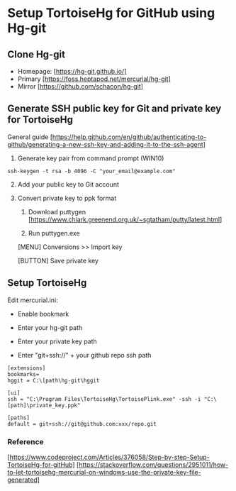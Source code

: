 # Setup TortoiseHg for GitHub using Hg-git

## Clone Hg-git
* Homepage: [https://hg-git.github.io/]
* Primary [https://foss.heptapod.net/mercurial/hg-git]
* Mirror [https://github.com/schacon/hg-git]


## Generate SSH public key for Git and private key for TortoiseHg
General guide
[https://help.github.com/en/github/authenticating-to-github/generating-a-new-ssh-key-and-adding-it-to-the-ssh-agent]

1. Generate key pair from command prompt (WIN10)
```
ssh-keygen -t rsa -b 4096 -C "your_email@example.com"
```

2. Add your public key to Git account

3. Convert private key to ppk format

   1. Download puttygen [https://www.chiark.greenend.org.uk/~sgtatham/putty/latest.html]

   2. Run puttygen.exe

   [MENU] Conversions >> Import key

   [BUTTON] Save private key

## Setup TortoiseHg

Edit mercurial.ini: 

   * Enable bookmark

   * Enter your hg-git path

   * Enter your private key path

   * Enter "git+ssh://" + your github repo ssh path 

```
[extensions]
bookmarks=
hggit = C:\[path\hg-git\hggit

[ui]
ssh = "C:\Program Files\TortoiseHg\TortoisePlink.exe" -ssh -i "C:\[path]\private_key.ppk"

[paths]
default = git+ssh://git@github.com:xxx/repo.git
```

### Reference 
[https://www.codeproject.com/Articles/376058/Step-by-step-Setup-TortoiseHg-for-gitHub]
[https://stackoverflow.com/questions/2951011/how-to-let-tortoisehg-mercurial-on-windows-use-the-private-key-file-generated]
